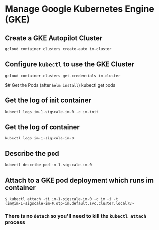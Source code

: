 # Manage Google Kubernetes Engine (GKE)

## Create a GKE Autopilot Cluster
	gcloud container clusters create-auto im-cluster

## Configure `kubectl` to use the GKE Cluster
	gcloud container clusters get-credentials im-cluster

$# Get the Pods (after `helm install`)
	kubectl get pods

## Get the log of init container
	kubectl logs im-1-sigscale-im-0 -c im-init

## Get the log of container
	kubectl logs im-1-sigscale-im-0

## Describe the pod
	kubectl describe pod im-1-sigscale-im-0

## Attach to a GKE pod deployment which runs im container
	$ kubectl attach -ti im-1-sigscale-im-0 -c im -i -t
	(im@im-1-sigscale-im-0.otp-im.default.svc.cluster.local)5>
### There is no `detach` so you'll need to kill the `kubectl attach` process

